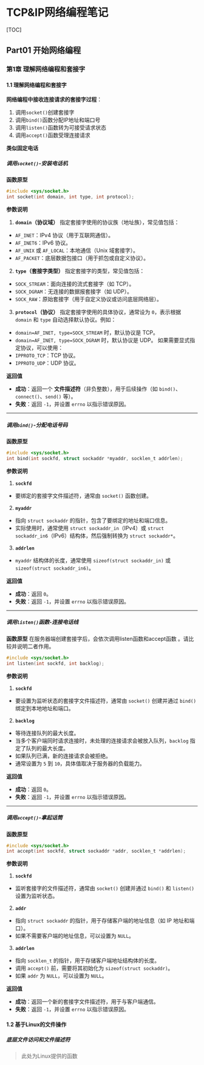 # TCP&IP网络编程笔记

[TOC]

## Part01 开始网络编程

### 第1章 理解网络编程和套接字

#### 1.1 理解网络编程和套接字

**网络编程中接收连接请求的套接字过程**：

1. 调用`socket()`创建套接字
2. 调用`bind()`函数分配IP地址和端口号
3. 调用`listen()`函数转为可接受请求状态
4. 调用`accept()`函数受理连接请求



**类似固定电话**

##### 调用`socket()`-安装电话机

**函数原型**

```c
#include <sys/socket.h>
int socket(int domain, int type, int protocol);
```

**参数说明**

1. **`domain`（协议域）**
   指定套接字使用的协议族（地址族），常见值包括：

- `AF_INET`：IPv4 协议（用于互联网通信）。
- `AF_INET6`：IPv6 协议。                                                                
- `AF_UNIX` 或 `AF_LOCAL`：本地通信（Unix 域套接字）。
- `AF_PACKET`：底层数据包接口（用于抓包或自定义协议）。

2. **`type`（套接字类型）**
   指定套接字的类型，常见值包括：

- `SOCK_STREAM`：面向连接的流式套接字（如 TCP）。
- `SOCK_DGRAM`：无连接的数据报套接字（如 UDP）。
- `SOCK_RAW`：原始套接字（用于自定义协议或访问底层网络层）。

3. **`protocol`（协议）**
   指定套接字使用的具体协议，通常设为 `0`，表示根据 `domain` 和 `type` 自动选择默认协议。例如：

- `domain=AF_INET, type=SOCK_STREAM` 时，默认协议是 TCP。
- `domain=AF_INET, type=SOCK_DGRAM` 时，默认协议是 UDP。
  如果需要显式指定协议，可以使用：
- `IPPROTO_TCP`：TCP 协议。
- `IPPROTO_UDP`：UDP 协议。

**返回值**

- **成功**：返回一个 **文件描述符**（非负整数），用于后续操作（如 `bind()`、`connect()`、`send()` 等）。
- **失败**：返回 `-1`，并设置 `errno` 以指示错误原因。

---

##### 调用`bind()`-分配电话号码

**函数原型**

```c
#include <sys/socket.h>
int bind(int sockfd, struct sockaddr *myaddr, socklen_t addrlen);
```

**参数说明**

1. **`sockfd`**

- 要绑定的套接字文件描述符，通常由 `socket()` 函数创建。

2. **`myaddr`**

- 指向 `struct sockaddr` 的指针，包含了要绑定的地址和端口信息。
- 实际使用时，通常使用 `struct sockaddr_in`（IPv4）或 `struct sockaddr_in6`（IPv6）结构体，然后强制转换为 `struct sockaddr*`。

3. **`addrlen`**

- `myaddr` 结构体的长度，通常使用 `sizeof(struct sockaddr_in)` 或 `sizeof(struct sockaddr_in6)`。

**返回值**

- **成功**：返回 `0`。
- **失败**：返回 `-1`，并设置 `errno` 以指示错误原因。

---

##### 调用`listen()`函数-连接电话线

**函数原型**
在服务器端创建套接字后，会依次调用listen函数和accept函数 。请比较并说明二者作用。
```c
#include <sys/socket.h>
int listen(int sockfd, int backlog);
```

**参数说明**

1. **`sockfd`**

- 要设置为监听状态的套接字文件描述符，通常由 `socket()` 创建并通过 `bind()` 绑定到本地地址和端口。

2. **`backlog`**

- 等待连接队列的最大长度。
- 当多个客户端同时请求连接时，未处理的连接请求会被放入队列，`backlog` 指定了队列的最大长度。
- 如果队列已满，新的连接请求会被拒绝。
- 通常设置为 `5` 到 `10`，具体值取决于服务器的负载能力。

**返回值**

- **成功**：返回 `0`。
- **失败**：返回 `-1`，并设置 `errno` 以指示错误原因。

---

##### 调用`accept()`-拿起话筒

**函数原型**

```c
#include <sys/socket.h>
int accept(int sockfd, struct sockaddr *addr, socklen_t *addrlen);
```

**参数说明**

1. **`sockfd`**

- 监听套接字的文件描述符，通常由 `socket()` 创建并通过 `bind()` 和 `listen()` 设置为监听状态。

2. **`addr`**

- 指向 `struct sockaddr` 的指针，用于存储客户端的地址信息（如 IP 地址和端口）。
- 如果不需要客户端的地址信息，可以设置为 `NULL`。

3. **`addrlen`**

- 指向 `socklen_t` 的指针，用于存储客户端地址结构体的长度。
- 调用 `accept()` 前，需要将其初始化为 `sizeof(struct sockaddr)`。
- 如果 `addr` 为 `NULL`，可以设置为 `NULL`。

**返回值**

- **成功**：返回一个新的套接字文件描述符，用于与客户端通信。
- **失败**：返回 `-1`，并设置 `errno` 以指示错误原因。

#### 1.2 基于Linux的文件操作

##### 底层文件访问和文件描述符

> 此处为Linux提供的函数